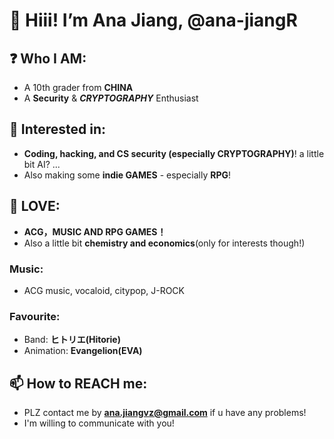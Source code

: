 # 👋 Hiii! I’m **Ana Jiang**, @ana-jiangR

## ❓ Who I AM:
   - A 10th grader from **CHINA**
   - A **Security** & ***CRYPTOGRAPHY*** Enthusiast
   
## 👀 Interested in:
   - **Coding, hacking, and CS security (especially CRYPTOGRAPHY)**! a little bit AI? ... 
   - Also making some **indie GAMES** - especially **RPG**!

## 💞️ LOVE: 
   - **ACG，MUSIC AND RPG GAMES！**
   - Also a little bit **chemistry and economics**(only for interests though!)
   
   ### Music:
   - ACG music, vocaloid, citypop, J-ROCK
       
   ### Favourite:
   - Band: **ヒトリエ(Hitorie)**
   - Animation: **Evangelion(EVA)**
       
## 📫 How to REACH me: 
   - PLZ contact me by **ana.jiangvz@gmail.com** if u have any problems! 
   - I'm willing to communicate with you!

<!---
ana-jiangR/ana-jiangR is a ✨ special ✨ repository because its `README.md` (this file) appears on your GitHub profile.
You can click the Preview link to take a look at your changes.
--->
